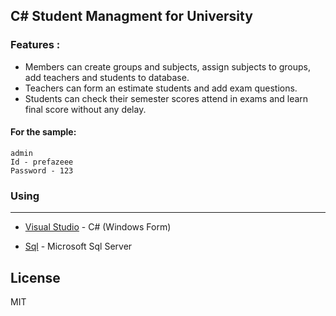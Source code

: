 ## C# Student Managment for University



### Features :


- Members can create groups and subjects, assign subjects to groups, add teachers and students to database.
- Teachers can form an estimate students and add exam questions.
- Students can check their semester scores attend in exams and learn final score without any delay.



#### For the sample:

```
admin
Id - prefazeee 
Password - 123
```



### Using
----


* [Visual Studio](https://visualstudio.microsoft.com) - C# (Windows Form)

* [Sql](https://www.microsoft.com/en-cy/sql-server/sql-server-downloads) - Microsoft Sql Server



License
----

MIT
